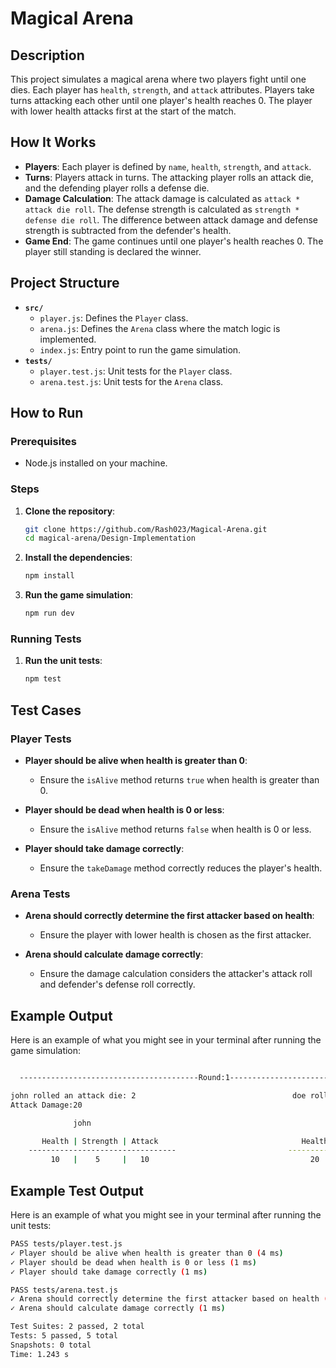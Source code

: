 # Magical Arena

## Description

This project simulates a magical arena where two players fight until one dies. Each player has `health`, `strength`, and `attack` attributes. Players take turns attacking each other until one player's health reaches 0. The player with lower health attacks first at the start of the match.

## How It Works

- **Players**: Each player is defined by `name`, `health`, `strength`, and `attack`.
- **Turns**: Players attack in turns. The attacking player rolls an attack die, and the defending player rolls a defense die.
- **Damage Calculation**: The attack damage is calculated as `attack * attack die roll`. The defense strength is calculated as `strength * defense die roll`. The difference between attack damage and defense strength is subtracted from the defender's health.
- **Game End**: The game continues until one player's health reaches 0. The player still standing is declared the winner.

## Project Structure

- **`src/`**
  - `player.js`: Defines the `Player` class.
  - `arena.js`: Defines the `Arena` class where the match logic is implemented.
  - `index.js`: Entry point to run the game simulation.
- **`tests/`**
  - `player.test.js`: Unit tests for the `Player` class.
  - `arena.test.js`: Unit tests for the `Arena` class.

## How to Run

### Prerequisites

- Node.js installed on your machine.

### Steps

1. **Clone the repository**:

   ```sh
   git clone https://github.com/Rash023/Magical-Arena.git
   cd magical-arena/Design-Implementation
   ```

2. **Install the dependencies**:

   ```sh
   npm install
   ```

3. **Run the game simulation**:
   ```sh
   npm run dev
   ```

### Running Tests

1. **Run the unit tests**:
   ```sh
   npm test
   ```

## Test Cases

### Player Tests

- **Player should be alive when health is greater than 0**:

  - Ensure the `isAlive` method returns `true` when health is greater than 0.

- **Player should be dead when health is 0 or less**:

  - Ensure the `isAlive` method returns `false` when health is 0 or less.

- **Player should take damage correctly**:
  - Ensure the `takeDamage` method correctly reduces the player's health.

### Arena Tests

- **Arena should correctly determine the first attacker based on health**:

  - Ensure the player with lower health is chosen as the first attacker.

- **Arena should calculate damage correctly**:
  - Ensure the damage calculation considers the attacker's attack roll and defender's defense roll correctly.

## Example Output

Here is an example of what you might see in your terminal after running the game simulation:

```sh

  ----------------------------------------Round:1----------------------------------------------

john rolled an attack die: 2                                   doe rolled a defend die: 4
Attack Damage:20                                                        Defending Strength:40

              john                                                      doe

       Health | Strength | Attack                                Health | Strength | Attack
    ---------------------------------                         -------------------------------
         10   |    5     |   10                                    20   |    10    |    5

```

## Example Test Output

Here is an example of what you might see in your terminal after running the unit tests:

```sh
PASS tests/player.test.js
✓ Player should be alive when health is greater than 0 (4 ms)
✓ Player should be dead when health is 0 or less (1 ms)
✓ Player should take damage correctly (1 ms)

PASS tests/arena.test.js
✓ Arena should correctly determine the first attacker based on health (1 ms)
✓ Arena should calculate damage correctly (1 ms)

Test Suites: 2 passed, 2 total
Tests: 5 passed, 5 total
Snapshots: 0 total
Time: 1.243 s

```
